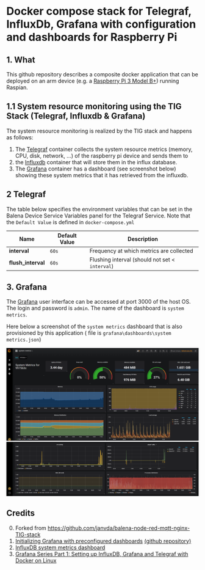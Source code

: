 # Docker compose stack for Telegraf, InfluxDb, Grafana with configuration and dashboards for Raspberry Pi

## 1. What
This github repository describes a composite docker application that can be deployed on an arm device (e.g. a [Raspberry Pi 3 Model B+](https://www.raspberrypi.org/products/raspberry-pi-3-model-b-plus/)) running Raspian.

## 1.1 System resource monitoring using the TIG Stack (Telegraf, Influxdb & Grafana)
The system resource monitoring is realized by the TIG stack and happens as follows:
1. The [Telegraf](https://www.influxdata.com/time-series-platform/telegraf/) container collects the system resource metrics (memory, CPU, disk, network, ...) of the raspberry pi device and sends them to 
2. the [Influxdb](https://www.influxdata.com/) container that will store them in the influx database.  
3. The [Grafana](https://grafana.com/) container has a dashboard (see screenshot below) showing these system metrics that it has retrieved from the influxdb.

## 2 Telegraf
The table below specifies the environment variables that can be set in the Balena Device Service Variables panel for the Telegraf Service.  Note that the `Default Value` is defined in `docker-compose.yml`

| Name                     | Default Value  |  Description                                    |
|------------------------- | -------------- |-------------------------------------------------|
| **interval**             |    `60s`       | Frequency at which metrics are collected        |
| **flush_interval**       |    `60s`       | Flushing interval (should not set < `interval`) |

## 3. Grafana
The [Grafana](https://grafana.com/) user interface can be accessed at port 3000 of the host OS.
The login and password is `admin`.
The name of the dashboard is `system metrics`.

Here below a screenshot of the `system metrics` dashboard that is also provisioned by this application ( file is `grafana\dashboards\system metrics.json`)

![system metrics example top part](./system_metrics_dashboard_1_of_2.png)
![system metrics example bottom part](./system_metrics_dashboard_2_of_2.png)

## Credits
0. Forked from https://github.com/janvda/balena-node-red-mqtt-nginx-TIG-stack
1. [Initializing Grafana with preconfigured dashboards](https://ops.tips/blog/initialize-grafana-with-preconfigured-dashboards/)  [(github repository)](https://github.com/cirocosta/sample-grafana)
2. [InfluxDB system metrics dashboard](https://grafana.com/dashboards/1138)
3. [Grafana Series Part 1: Setting up InfluxDB, Grafana and Telegraf with Docker on Linux](https://blog.linuxserver.io/2017/11/25/how-to-monitor-your-server-using-grafana-influxdb-and-telegraf/)
